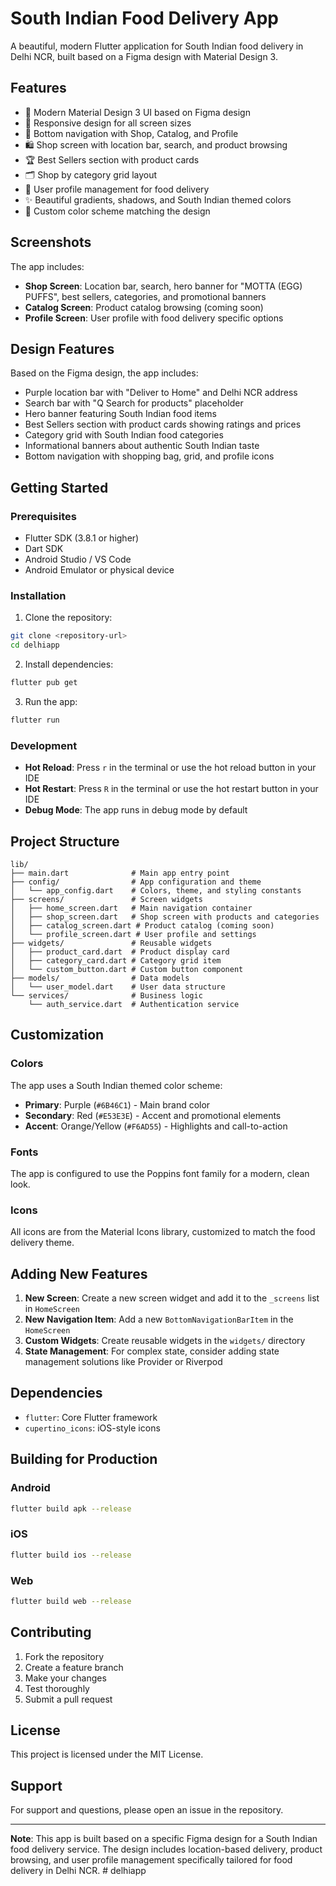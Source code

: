 # South Indian Food Delivery App

A beautiful, modern Flutter application for South Indian food delivery in Delhi NCR, built based on a Figma design with Material Design 3.

## Features

- 🎨 Modern Material Design 3 UI based on Figma design
- 📱 Responsive design for all screen sizes
- 🧭 Bottom navigation with Shop, Catalog, and Profile
- 🛍️ Shop screen with location bar, search, and product browsing
- 🏆 Best Sellers section with product cards
- 🗂️ Shop by category grid layout
- 👤 User profile management for food delivery
- ✨ Beautiful gradients, shadows, and South Indian themed colors
- 🎨 Custom color scheme matching the design

## Screenshots

The app includes:
- **Shop Screen**: Location bar, search, hero banner for "MOTTA (EGG) PUFFS", best sellers, categories, and promotional banners
- **Catalog Screen**: Product catalog browsing (coming soon)
- **Profile Screen**: User profile with food delivery specific options

## Design Features

Based on the Figma design, the app includes:
- Purple location bar with "Deliver to Home" and Delhi NCR address
- Search bar with "Q Search for products" placeholder
- Hero banner featuring South Indian food items
- Best Sellers section with product cards showing ratings and prices
- Category grid with South Indian food categories
- Informational banners about authentic South Indian taste
- Bottom navigation with shopping bag, grid, and profile icons

## Getting Started

### Prerequisites

- Flutter SDK (3.8.1 or higher)
- Dart SDK
- Android Studio / VS Code
- Android Emulator or physical device

### Installation

1. Clone the repository:
```bash
git clone <repository-url>
cd delhiapp
```

2. Install dependencies:
```bash
flutter pub get
```

3. Run the app:
```bash
flutter run
```

### Development

- **Hot Reload**: Press `r` in the terminal or use the hot reload button in your IDE
- **Hot Restart**: Press `R` in the terminal or use the hot restart button in your IDE
- **Debug Mode**: The app runs in debug mode by default

## Project Structure

```
lib/
├── main.dart              # Main app entry point
├── config/                # App configuration and theme
│   └── app_config.dart    # Colors, theme, and styling constants
├── screens/               # Screen widgets
│   ├── home_screen.dart   # Main navigation container
│   ├── shop_screen.dart   # Shop screen with products and categories
│   ├── catalog_screen.dart # Product catalog (coming soon)
│   └── profile_screen.dart # User profile and settings
├── widgets/               # Reusable widgets
│   ├── product_card.dart  # Product display card
│   ├── category_card.dart # Category grid item
│   └── custom_button.dart # Custom button component
├── models/                # Data models
│   └── user_model.dart    # User data structure
└── services/              # Business logic
    └── auth_service.dart  # Authentication service
```

## Customization

### Colors
The app uses a South Indian themed color scheme:
- **Primary**: Purple (`#6B46C1`) - Main brand color
- **Secondary**: Red (`#E53E3E`) - Accent and promotional elements
- **Accent**: Orange/Yellow (`#F6AD55`) - Highlights and call-to-action

### Fonts
The app is configured to use the Poppins font family for a modern, clean look.

### Icons
All icons are from the Material Icons library, customized to match the food delivery theme.

## Adding New Features

1. **New Screen**: Create a new screen widget and add it to the `_screens` list in `HomeScreen`
2. **New Navigation Item**: Add a new `BottomNavigationBarItem` in the `HomeScreen`
3. **Custom Widgets**: Create reusable widgets in the `widgets/` directory
4. **State Management**: For complex state, consider adding state management solutions like Provider or Riverpod

## Dependencies

- `flutter`: Core Flutter framework
- `cupertino_icons`: iOS-style icons

## Building for Production

### Android
```bash
flutter build apk --release
```

### iOS
```bash
flutter build ios --release
```

### Web
```bash
flutter build web --release
```

## Contributing

1. Fork the repository
2. Create a feature branch
3. Make your changes
4. Test thoroughly
5. Submit a pull request

## License

This project is licensed under the MIT License.

## Support

For support and questions, please open an issue in the repository.

---

**Note**: This app is built based on a specific Figma design for a South Indian food delivery service. The design includes location-based delivery, product browsing, and user profile management specifically tailored for food delivery in Delhi NCR.
#   d e l h i a p p  
 
